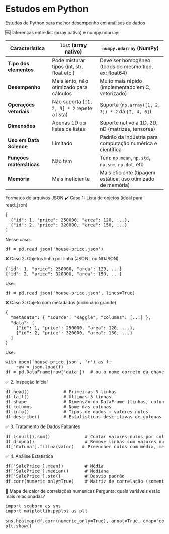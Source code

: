  # Estudos em Python
Estudos de Python para melhor desempenho em análises de dados

🆚 Diferenças entre list (array nativo) e numpy.ndarray:

| Característica         | `list` (array nativo)                         | `numpy.ndarray` (NumPy)                                     |
|------------------------|-----------------------------------------------|--------------------------------------------------------------|
| **Tipo dos elementos** | Pode misturar tipos (int, str, float etc.)    | Deve ser homogêneo (todos do mesmo tipo, ex: float64)        |
| **Desempenho**         | Mais lento, não otimizado para cálculos       | Muito mais rápido (implementado em C, vetorizado)            |
| **Operações vetoriais**| Não suporta (`[1, 2, 3] * 2` repete a lista)  | Suporta (`np.array([1, 2, 3]) * 2` dá `[2, 4, 6]`)           |
| **Dimensões**          | Apenas 1D ou listas de listas                 | Suporte nativo a 1D, 2D, nD (matrizes, tensores)             |
| **Uso em Data Science**| Limitado                                      | Padrão da indústria para computação numérica e científica     |
| **Funções matemáticas**| Não tem                                       | Tem: `np.mean`, `np.std`, `np.sum`, `np.dot`, etc.           |
| **Memória**            | Mais ineficiente                              | Mais eficiente (tipagem estática, uso otimizado de memória)  |


Formatos de arquivos JSON
✔️ Caso 1: Lista de objetos (ideal para read_json)
<pre>
[
  {"id": 1, "price": 250000, "area": 120, ...},
  {"id": 2, "price": 320000, "area": 150, ...}
]
</pre>

Nesse caso:

<pre>
df = pd.read_json('house-price.json')
</pre>

❌ Caso 2: Objetos linha por linha (JSONL ou NDJSON)

<pre>
{"id": 1, "price": 250000, "area": 120, ...}
{"id": 2, "price": 320000, "area": 150, ...}
</pre>

Use:

<pre>
df = pd.read_json('house-price.json', lines=True)
</pre>
  
❌ Caso 3: Objeto com metadados (dicionário grande)

<pre>
{
  "metadata": { "source": "Kaggle", "columns": [...] },
  "data": [
    {"id": 1, "price": 250000, "area": 120, ...},
    {"id": 2, "price": 320000, "area": 150, ...}
  ]
}
</pre>

Use:

<pre>
with open('house-price.json', 'r') as f:
    raw = json.load(f)
df = pd.DataFrame(raw['data'])  # ou o nome correto da chave
</pre>

✅ 2. Inspeção Inicial
<pre>
df.head()             # Primeiras 5 linhas
df.tail()             # Últimas 5 linhas
df.shape              # Dimensão do DataFrame (linhas, colunas)
df.columns            # Nome das colunas
df.info()             # Tipos de dados + valores nulos
df.describe()         # Estatísticas descritivas de colunas numéricas
</pre>

✅ 3. Tratamento de Dados Faltantes

<pre>
df.isnull().sum()             # Contar valores nulos por coluna
df.dropna()                   # Remove linhas com valores nulos (use com cuidado)
df['Coluna'].fillna(valor)   # Preencher nulos com média, mediana, zero etc.
</pre>

✅ 4. Análise Estatística

<pre>
df['SalePrice'].mean()        # Média
df['SalePrice'].median()      # Mediana
df['SalePrice'].std()         # Desvio padrão
df.corr(numeric_only=True)    # Matriz de correlação (somente colunas numéricas)
</pre>

🧩 Mapa de calor de correlações numéricas
Pergunta: quais variáveis estão mais relacionadas?

<pre>
import seaborn as sns
import matplotlib.pyplot as plt

sns.heatmap(df.corr(numeric_only=True), annot=True, cmap="coolwarm")
plt.show()
</pre>
